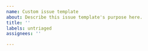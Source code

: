 ```yaml
---
name: Custom issue template
about: Describe this issue template's purpose here.
title: ''
labels: untriaged
assignees: ''

---
```



